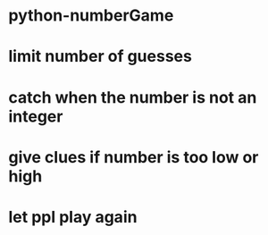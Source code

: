 # python-numberGame
# limit number of guesses
# catch when the number is not an integer 
# give clues if number is too low or high
# let ppl play again